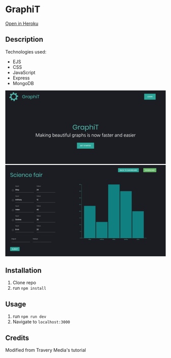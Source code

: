 # GraphiT

<a href="https://shielded-cliffs-38025.herokuapp.com/">Open in Heroku</a>

## Description


Technologies used:
<ul>
  <li>EJS</li>
  <li>CSS</li>
  <li>JavaScript</li>
  <li>Express</li>
  <li>MongoDB</li>
 </ul>

![screenshot](/screenshot.png)
![screenshot](/screenshot2.png)

## Installation

1. Clone repo
2. run `npm install`

## Usage

1. run `npm run dev`
2. Navigate to `localhost:3000`

## Credits
Modified from Travery Media's tutorial
